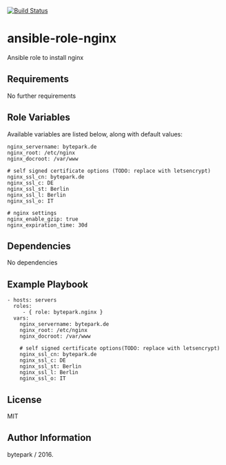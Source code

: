 [![Build Status](https://travis-ci.org/bytepark/ansible-role-nginx.svg?branch=master)](https://travis-ci.org/bytepark/ansible-role-nginx)

ansible-role-nginx
=========

Ansible role to install nginx

Requirements
------------

No further requirements

Role Variables
--------------

Available variables are listed below, along with default values:
	
	nginx_servername: bytepark.de
	nginx_root: /etc/nginx
	nginx_docroot: /var/www

	# self signed certificate options (TODO: replace with letsencrypt)
	nginx_ssl_cn: bytepark.de
	nginx_ssl_c: DE
	nginx_ssl_st: Berlin
	nginx_ssl_l: Berlin
	nginx_ssl_o: IT

	# nginx settings
	nginx_enable_gzip: true
	nginx_expiration_time: 30d


Dependencies
------------

No dependencies

Example Playbook
----------------

    - hosts: servers
      roles:
         - { role: bytepark.nginx }
      vars:
        nginx_servername: bytepark.de
		nginx_root: /etc/nginx
		nginx_docroot: /var/www

		# self signed certificate options(TODO: replace with letsencrypt)
		nginx_ssl_cn: bytepark.de
		nginx_ssl_c: DE
		nginx_ssl_st: Berlin
		nginx_ssl_l: Berlin
		nginx_ssl_o: IT

License
-------

MIT

Author Information
------------------

bytepark / 2016.